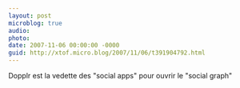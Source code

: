 ```yaml
---
layout: post
microblog: true
audio: 
photo: 
date: 2007-11-06 00:00:00 -0000
guid: http://xtof.micro.blog/2007/11/06/t391904792.html
---
```

Dopplr est la vedette des "social apps" pour ouvrir le "social graph"

